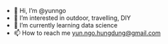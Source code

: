 - 👋 Hi, I’m @yunngo
- 👀 I’m interested in outdoor, travelling, DIY
- 🌱 I’m currently learning data science
- 📫 How to reach me yun.ngo.hungdung@gmail.com

<!---
yunngo/yunngo is a ✨ special ✨ repository because its `README.md` (this file) appears on your GitHub profile.
You can click the Preview link to take a look at your changes.
--->
